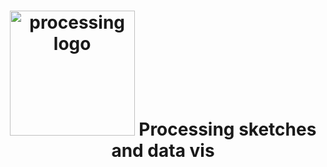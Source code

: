 <h1 align="center">
  <img src="https://raw.githubusercontent.com/typerror/processing/master/processing.jpg" alt="processing logo" width="200">
  Processing sketches and data vis
</h1>
